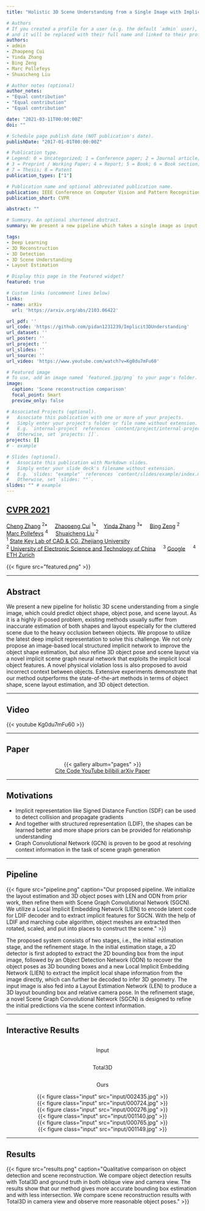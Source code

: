 ```yaml
---
title: "Holistic 3D Scene Understanding from a Single Image with Implicit Representation"

# Authors
# If you created a profile for a user (e.g. the default `admin` user), write the username (folder name) here 
# and it will be replaced with their full name and linked to their profile.
authors:
- admin
- Zhaopeng Cui
- Yinda Zhang
- Bing Zeng
- Marc Pollefeys
- Shuaicheng Liu

# Author notes (optional)
author_notes:
- "Equal contribution"
- "Equal contribution"
- "Equal contribution"

date: "2021-03-11T00:00:00Z"
doi: ""

# Schedule page publish date (NOT publication's date).
publishDate: "2017-01-01T00:00:00Z"

# Publication type.
# Legend: 0 = Uncategorized; 1 = Conference paper; 2 = Journal article;
# 3 = Preprint / Working Paper; 4 = Report; 5 = Book; 6 = Book section;
# 7 = Thesis; 8 = Patent
publication_types: ["1"]

# Publication name and optional abbreviated publication name.
publication: IEEE Conference on Computer Vision and Pattern Recognition
publication_short: CVPR

abstract: ""

# Summary. An optional shortened abstract.
summary: We present a new pipeline which takes a single image as input, estimates layout and object poses, then reconstructs the scene with Signed Distance Function (SDF) representation.

tags:
- Deep Learning
- 3D Reconstruction
- 3D Detection
- 3D Scene Understanding
- Layout Estimation

# Display this page in the Featured widget?
featured: true

# Custom links (uncomment lines below)
links:
- name: arXiv
  url: 'https://arxiv.org/abs/2103.06422'

url_pdf: ''
url_code: 'https://github.com/pidan1231239/Implicit3DUnderstanding'
url_dataset: ''
url_poster: ''
url_project: ''
url_slides: ''
url_source: ''
url_video: 'https://www.youtube.com/watch?v=Kg0du7mFu60'

# Featured image
# To use, add an image named `featured.jpg/png` to your page's folder. 
image:
  caption: 'Scene reconstruction comparison'
  focal_point: Smart
  preview_only: false

# Associated Projects (optional).
#   Associate this publication with one or more of your projects.
#   Simply enter your project's folder or file name without extension.
#   E.g. `internal-project` references `content/project/internal-project/index.md`.
#   Otherwise, set `projects: []`.
projects: []
# - example

# Slides (optional).
#   Associate this publication with Markdown slides.
#   Simply enter your slide deck's filename without extension.
#   E.g. `slides: "example"` references `content/slides/example/index.md`.
#   Otherwise, set `slides: ""`.
slides: "" # example
---
```


<!-- {{% callout note %}}
Click the *Cite* button above to demo the feature to enable visitors to import publication metadata into their reference management software.
{{% /callout %}}

{{% callout note %}}
Create your slides in Markdown - click the *Slides* button to check out the example.
{{% /callout %}}

Supplementary notes can be added here, including [code, math, and images](https://wowchemy.com/docs/writing-markdown-latex/). -->

## [<div class="publication-header">CVPR 2021</div>](http://cvpr2021.thecvf.com/)

<div class="publication-header">
  <a href="https://chengzhag.github.io/" target="_blank">Cheng Zhang</a>
  <sup>2</sup>*
  &nbsp; &nbsp;
  <a href="https://zhpcui.github.io/" target="_blank">Zhaopeng Cui</a>
  <sup>1</sup>*
  &nbsp; &nbsp;
  <a href="https://www.zhangyinda.com/" target="_blank">Yinda Zhang</a>
  <sup>3</sup>*
  &nbsp; &nbsp;
  <a href="https://scholar.google.com/citations?user=4y0QncgAAAAJ&hl=en" target="_blank">Bing Zeng</a>
  <sup>2</sup>
  &nbsp; &nbsp;
  <a href="https://people.inf.ethz.ch/pomarc/" target="_blank">Marc Pollefeys</a>
  <sup>4</sup>
  &nbsp; &nbsp;
  <a href="http://www.liushuaicheng.org/" target="_blank">Shuaicheng Liu</a>
  <sup>2</sup>
</div>

<div class="publication-header">
  <sup>1</sup>
  <a href="http://www.cad.zju.edu.cn/english.html" target="_blank">State Key Lab of CAD & CG, Zhejiang University</a> 
  <!-- &nbsp; &nbsp; -->
  <br />
  <sup>2</sup>
  <a href="https://en.uestc.edu.cn/" target="_blank">University of Electronic Science and Technology of China</a> 
  &nbsp; &nbsp;
  <sup>3</sup>
  <a href="https://www.ai.google/" target="_blank">Google</a> 
  &nbsp; &nbsp;
  <sup>4</sup>
  <a href="https://ethz.ch/en.html" target="_blank">ETH Zurich</a> 
</div>

{{< figure src="featured.png" >}}

---
## Abstract
We present a new pipeline for holistic 3D scene understanding from a single image, which could predict object shape, object pose, and scene layout. As it is a highly ill-posed problem, existing methods usually suffer from inaccurate estimation of both shapes and layout especially for the cluttered scene due to the heavy occlusion between objects. We propose to utilize the latest deep implicit representation to solve this challenge. We not only propose an image-based local structured implicit network to improve the object shape estimation, but also refine 3D object pose and scene layout via a novel implicit scene graph neural network that exploits the implicit local object features. A novel physical violation loss is also proposed to avoid incorrect context between objects. Extensive experiments demonstrate that our method outperforms the state-of-the-art methods in terms of object shape, scene layout estimation, and 3D object detection.

<!-- ## 3D Scene Understanding 
Given a single color image,
- Estimate the room layout, including object categories and poses in 3D space
- Reconstruct mesh of individual object -->

---
## Video

{{< youtube Kg0du7mFu60 >}}

---
## Paper
<!-- ![page1](02192_页面_01.png)![page3](02192_页面_03.png)![page5](02192_页面_05.png)![page7](02192_页面_07.png) -->

<center>
  {{< gallery album="pages" >}}
</center>

<center>
  <!-- {{< cta cta_text="arXiv" cta_link="https://arxiv.org/abs/2103.06422" cta_new_tab="false" >}} -->

  <!-- <a href="https://arxiv.org/abs/2103.06422" class="btn btn-primary px-3 py-3">Paper</a> -->

  <a href="#" class="btn btn-outline-primary js-cite-modal" data-filename="/publication/im3d/cite.bib">
  Cite
  </a>
  <a href="https://github.com/pidan1231239/Implicit3DUnderstanding" class="btn btn-outline-primary" target="_blank">
  Code
  </a>
  <a href="https://www.youtube.com/watch?v=Kg0du7mFu60" class="btn btn-outline-primary" target="_blank">
  YouTube
  </a>
  <a href="https://www.bilibili.com/video/BV1By4y1g7c5/" class="btn btn-outline-primary" target="_blank">
  bilibili
  </a>
  <a href="https://arxiv.org/abs/2103.06422" class="btn btn-outline-primary" target="_blank">
  arXiv
  </a> 
  <a href="https://arxiv.org/pdf/2103.06422" class="btn btn-outline-primary" target="_blank">
  Paper
  </a>
</center>

<!-- <center>
  <a href="https://arxiv.org/abs/2103.06422">[arXiv]</a> 
  &nbsp; &nbsp;
  <a href="https://arxiv.org/pdf/2103.06422">[Paper]</a> 
  &nbsp; &nbsp;
  <a href="02192-supp.pdf">[Supp]</a> 
  &nbsp; &nbsp;
  <a href="https://github.com/pidan1231239/Implicit3DUnderstanding">[GitHub]</a>
</center> -->

---
## Motivations
- Implicit representation like Signed Distance Function (SDF) can be used to detect collision and propagate gradients
- And together with structured representation (LDIF), the shapes can be learned better and more shape priors can be provided for relationship understanding
- Graph Convolutional Network (GCN) is proven to be good at resolving context information in the task of scene graph generation

---
## Pipeline
{{< figure src="pipeline.png" caption="Our proposed pipeline. We initialize the layout estimation and 3D object poses with LEN and ODN from prior work, then refine them with Scene Graph Convolutional Network (SGCN). We utilize a Local Implicit Embedding Network (LIEN) to encode latent code for LDIF decoder and to extract implicit features for SGCN. With the help of LDIF and marching cube algorithm, object meshes are extracted then rotated, scaled, and put into places to construct the scene." >}}

The proposed system consists of two stages, i.e., the initial estimation stage, and the refinement stage. 
In the initial estimation stage, a 2D detector is first adopted to extract the 2D bounding box from the input image, followed by an Object Detection Network (ODN) to recover the object poses as 3D bounding boxes and a new Local Implicit Embedding Network (LIEN) to extract the implicit local shape information from the image directly, which can further be decoded to infer 3D geometry.
The input image is also fed into a Layout Estimation Network (LEN) to produce a 3D layout bounding box and relative camera pose.
In the refinement stage, a novel Scene Graph Convolutional Network (SGCN) is designed to refine the initial predictions via the scene context information.

---
## Interactive Results

<!-- model-viewer css -->
<link rel="stylesheet" href="model-viewer.css">

<!-- Import the component -->
<script type="module" src="https://unpkg.com/@google/model-viewer/dist/model-viewer.min.js"></script>

<center>
  <div class='container'>
    <div class='row' >
      <div class='column'>
        <p class='header'>Input</p>
      </div>
      <div class='column'>
        <p class='header'>Total3D</p>
      </div>
      <div class='column'>
        <p class='header'>Ours</p>
      </div>
    </div>
    <div class='row' >
      <div class='column'>
        <div id="card">
          {{< figure class="input" src="input/002435.jpg" >}}
        </div>
      </div>
      <div class='column'>
        <div id="card">
          <model-viewer src="total3d/2435_mesh.glb" interaction-prompt="when-focused" camera-controls exposure="0.72" shadow-intensity="2.7" shadow-softness="0.84" camera-target="2.7m -0.5m 0.1m" min-camera-orbit="auto auto auto" max-camera-orbit="auto auto 11.89m" camera-orbit="270deg 50deg 8m" field-of-view="30deg">
          </model-viewer> 
        </div>
      </div>
      <div class ='column'>
        <div id="card">
          <model-viewer src="im3d/2435_mesh.glb" interaction-prompt="when-focused" camera-controls exposure="0.72" shadow-intensity="2.7" shadow-softness="0.84" camera-target="2.7m -0.5m 0.1m" min-camera-orbit="auto auto auto" max-camera-orbit="auto auto 11.89m" camera-orbit="270deg 50deg 8m" field-of-view="30deg">
          </model-viewer> 
        </div>
      </div>
    </div>
    <div class='row' >
      <div class='column'>
        <div id="card">
          {{< figure class="input" src="input/000724.jpg" >}}
        </div>
      </div>
      <div class='column'>
        <div id="card">
          <model-viewer src="total3d/724_mesh.glb" interaction-prompt="when-focused" camera-controls exposure="0.72" shadow-intensity="2.7" shadow-softness="0.84" camera-target="2m -0.5m 0.1m" min-camera-orbit="auto auto auto" max-camera-orbit="auto auto 11.89m" camera-orbit="270deg 50deg 8m" field-of-view="30deg">
          </model-viewer> 
        </div>
      </div>
      <div class ='column'>
        <div id="card">
          <model-viewer src="im3d/724_mesh.glb" interaction-prompt="when-focused" camera-controls exposure="0.72" shadow-intensity="2.7" shadow-softness="0.84" camera-target="2m -0.5m 0.1m" min-camera-orbit="auto auto auto" max-camera-orbit="auto auto 11.89m" camera-orbit="270deg 50deg 8m" field-of-view="30deg">
          </model-viewer> 
        </div>
      </div>
    </div>
    <div class='row' >
      <div class='column'>
        <div id="card">
          {{< figure class="input" src="input/000276.jpg" >}}
        </div>
      </div>
      <div class='column'>
        <div id="card">
          <model-viewer src="total3d/276_mesh.glb" interaction-prompt="when-focused" camera-controls exposure="0.72" shadow-intensity="2.7" shadow-softness="0.84" camera-target="2.7m -0.5m 0.1m" min-camera-orbit="auto auto auto" max-camera-orbit="auto auto 11.89m" camera-orbit="270deg 50deg 8m" field-of-view="30deg">
          </model-viewer> 
        </div>
      </div>
      <div class ='column'>
        <div id="card">
          <model-viewer src="im3d/276_mesh.glb" interaction-prompt="when-focused" camera-controls exposure="0.72" shadow-intensity="2.7" shadow-softness="0.84" camera-target="2.7m -0.5m 0.1m" min-camera-orbit="auto auto auto" max-camera-orbit="auto auto 11.89m" camera-orbit="270deg 50deg 8m" field-of-view="30deg">
          </model-viewer> 
        </div>
      </div>
    </div>
    <div class='row' >
      <div class='column'>
        <div id="card">
          {{< figure class="input" src="input/001140.jpg" >}}
        </div>
      </div>
      <div class='column'>
        <div id="card">
          <model-viewer src="total3d/1140_mesh.glb" interaction-prompt="when-focused" camera-controls exposure="0.72" shadow-intensity="2.7" shadow-softness="0.84" camera-target="2.7m -0.5m 0.1m" min-camera-orbit="auto auto auto" max-camera-orbit="auto auto 11.89m" camera-orbit="270deg 50deg 8m" field-of-view="30deg">
          </model-viewer> 
        </div>
      </div>
      <div class ='column'>
        <div id="card">
          <model-viewer src="im3d/1140_mesh.glb" interaction-prompt="when-focused" camera-controls exposure="0.72" shadow-intensity="2.7" shadow-softness="0.84" camera-target="2.7m -0.5m 0.1m" min-camera-orbit="auto auto auto" max-camera-orbit="auto auto 11.89m" camera-orbit="270deg 50deg 8m" field-of-view="30deg">
          </model-viewer> 
        </div>
      </div>
    </div>
    <div class='row' >
      <div class='column'>
        <div id="card">
          {{< figure class="input" src="input/000765.jpg" >}}
        </div>
      </div>
      <div class='column'>
        <div id="card">
          <model-viewer src="total3d/765_mesh.glb" interaction-prompt="when-focused" camera-controls exposure="0.72" shadow-intensity="2.7" shadow-softness="0.84" camera-target="2m -0.5m 0.1m" min-camera-orbit="auto auto auto" max-camera-orbit="auto auto 11.89m" camera-orbit="270deg 50deg 8m" field-of-view="30deg">
          </model-viewer> 
        </div>
      </div>
      <div class ='column'>
        <div id="card">
          <model-viewer src="im3d/765_mesh.glb" interaction-prompt="when-focused" camera-controls exposure="0.72" shadow-intensity="2.7" shadow-softness="0.84" camera-target="2m -0.5m 0.1m" min-camera-orbit="auto auto auto" max-camera-orbit="auto auto 11.89m" camera-orbit="270deg 50deg 8m" field-of-view="30deg">
          </model-viewer> 
        </div>
      </div>
    </div>
    <div class='row' >
      <div class='column'>
        <div id="card">
          {{< figure class="input" src="input/001149.jpg" >}}
        </div>
      </div>
      <div class='column'>
        <div id="card">
          <model-viewer src="total3d/1149_mesh.glb" interaction-prompt="when-focused" camera-controls exposure="0.72" shadow-intensity="2.7" shadow-softness="0.84" camera-target="2m -0.5m 0.1m" min-camera-orbit="auto auto auto" max-camera-orbit="auto auto 11.89m" camera-orbit="270deg 50deg 8m" field-of-view="30deg">
          </model-viewer> 
        </div>
      </div>
      <div class ='column'>
        <div id="card">
          <model-viewer src="im3d/1149_mesh.glb" interaction-prompt="when-focused" camera-controls exposure="0.72" shadow-intensity="2.7" shadow-softness="0.84" camera-target="2m -0.5m 0.1m" min-camera-orbit="auto auto auto" max-camera-orbit="auto auto 11.89m" camera-orbit="270deg 50deg 8m" field-of-view="30deg">
          </model-viewer> 
        </div>
      </div>
    </div>
  </div>
</center>


---
## Results
{{< figure src="results.png" caption="Qualitative comparison on object detection and scene reconstruction. We compare object detection results with Total3D and ground truth in both oblique view and camera view. The results show that our method gives more accurate bounding box estimation and with less intersection. We compare scene reconstruction results with Total3D in camera view and observe more reasonable object poses." >}}



